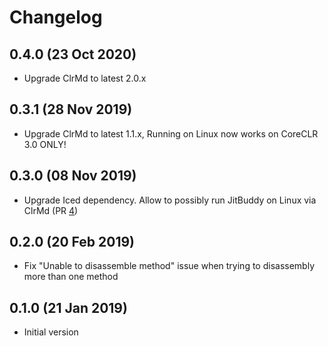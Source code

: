 # Changelog

## 0.4.0 (23 Oct 2020)
- Upgrade ClrMd to latest 2.0.x

## 0.3.1 (28 Nov 2019)
- Upgrade ClrMd to latest 1.1.x, Running on Linux now works on CoreCLR 3.0 ONLY!

## 0.3.0 (08 Nov 2019)
- Upgrade Iced dependency. Allow to possibly run JitBuddy on Linux via ClrMd  (PR [4](https://github.com/xoofx/JitBuddy/pull/4))

## 0.2.0 (20 Feb 2019)
- Fix "Unable to disassemble method" issue when trying to disassembly more than one method

## 0.1.0 (21 Jan 2019)
- Initial version
